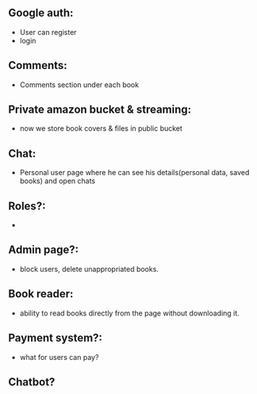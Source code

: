 ## Google auth:
* User can register
* login
## Comments:
* Comments section under each book
## Private amazon bucket & streaming:
* now we store book covers & files in public bucket
## Chat:
* Personal user page where he can see his details(personal data, saved books) and open chats
## Roles?:
*
## Admin page?:
* block users, delete unappropriated books.
## Book reader:
* ability to read books directly from the page without downloading it.
## Payment system?:
* what for users can pay?
## Chatbot?